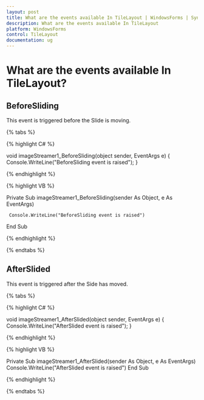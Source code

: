 ```yaml
---
layout: post
title: What are the events available In TileLayout | WindowsForms | Syncfusion
description: What are the events available In TileLayout
platform: WindowsForms
control: TileLayout 
documentation: ug
---
```


# What are the events available In TileLayout?

## BeforeSliding

This event is triggered before the Slide is moving.

{% tabs %}

{% highlight C# %}

void imageStreamer1_BeforeSliding(object sender, EventArgs e)
{
     Console.WriteLine("BeforeSliding event is raised");
}


{% endhighlight %}


{% highlight VB %}

Private Sub imageStreamer1_BeforeSliding(sender As Object, e As EventArgs)

     Console.WriteLine("BeforeSliding event is raised")
	 
End Sub

 
{% endhighlight %}

{% endtabs %}


## AfterSlided

This event is triggered after the Side has moved.


{% tabs %}

{% highlight C# %}

void imageStreamer1_AfterSlided(object sender, EventArgs e)
{
     Console.WriteLine("AfterSlided event is raised");
}



{% endhighlight %}


{% highlight VB %}

Private Sub imageStreamer1_AfterSlided(sender As Object, e As EventArgs)
     Console.WriteLine("AfterSlided event is raised")
End Sub
 
{% endhighlight %}

{% endtabs %}





